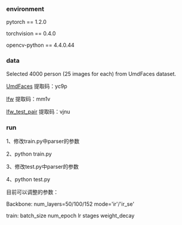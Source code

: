 ### environment

pytorch == 1.2.0

torchvision == 0.4.0

opencv-python == 4.4.0.44



### data

Selected 4000 person (25 images for each)  from UmdFaces dataset. 

[UmdFaces](https://pan.baidu.com/s/1tHdNy-AO6REd2ADTJRI_-A) 提取码：yc9p

[lfw](https://pan.baidu.com/s/1wPbZ5_-GCNRrKs0D0QiKWA) 提取码：mm1v

[lfw_test_pair](https://pan.baidu.com/s/1BgyZsLNrM1PFFoWB_VzYxg) 提取码：vjnu



### run

1、修改train.py中parser的参数

2、python train.py

3、修改test.py中parser的参数

4、python test.py



目前可以调整的参数：

Backbone: num_layers=50/100/152  mode='ir'/'ir_se'

train: batch_size  num_epoch  lr  stages  weight_decay